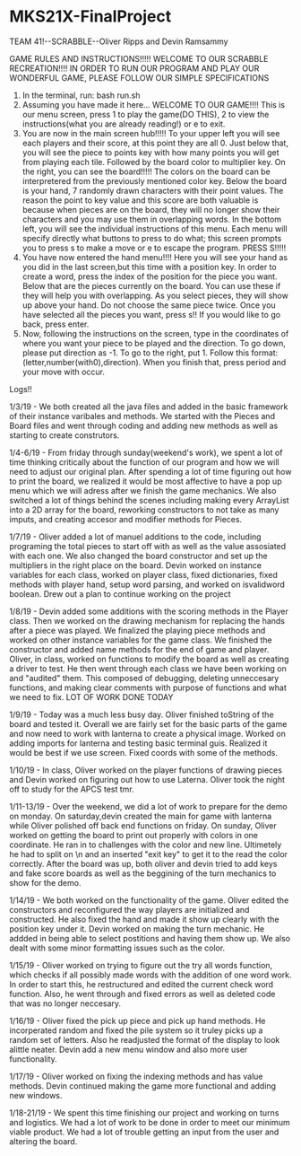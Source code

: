 # MKS21X-FinalProject

TEAM 41!--SCRABBLE--Oliver Ripps and Devin Ramsammy

GAME RULES AND INSTRUCTIONS!!!!!
WELCOME TO OUR SCRABBLE RECREATION!!!!
IN ORDER TO RUN OUR PROGRAM AND PLAY OUR WONDERFUL GAME, PLEASE FOLLOW OUR SIMPLE SPECIFICATIONS

1. In the terminal, run: bash run.sh
2. Assuming you have made it here...  WELCOME TO OUR GAME!!!!
   This is our menu screen, press 1 to play the game(DO THIS), 2 to view the instructions(what you are already reading!) or e to exit.
3. You are now in the main screen hub!!!!! 
   To your upper left you will see each players and their score, at this point they are all 0.
   Just below that, you will see the piece to points key with how many points you will get from playing each tile. Followed by    the board color to multiplier key.
   On the right, you can see the board!!!!!
   The colors on the board can be interpretered from the previously mentioned color key.
   Below the board is your hand, 7 randomly drawn characters with their point values. The reason the point to key value and      this score are both valuable is because when pieces are on the board, they will no longer show their characters and you may    use them in overlapping words.
   In the bottom left, you will see the individual instructions of this menu. Each menu will specify directly what buttons to    press to do what; this screen prompts you to press s to make a move or e to escape the program.
   PRESS S!!!!!
5. You have now entered the hand menu!!!!
   Here you will see your hand as you did in the last screen,but this time with a position key. In order to create a word,        press the index of the position for the piece you want. Below that are the pieces currently on the board. You can use these     if they will help you with overlapping. As you select pieces, they will show up above your hand. Do not choose the same       piece twice.
   Once you have selected all the pieces you want, press s!!
   If you would like to go back, press enter.
6. Now, following the instructions on the screen, type in the coordinates of where you want your piece to be played and the      direction. To go down, please put direction as -1. To go to the right, put 1. Follow this format:        (letter,number(with0),direction). When you finish that, press period and your move with occur.
   






Logs!!

1/3/19 - We both created all the java files and added in the basic framework of their instance varibales and methods. We started with the Pieces and Board files and went through coding and adding new methods as well as starting to create construtors.

1/4-6/19 - From friday through sunday(weekend's work), we spent a lot of time thinking critically about the function of our program and how we will need to adjust our original plan. After spending a lot of time figuring out how to print the board, we realized it would be most affective to have a pop up menu which we will adress after we finish the game mechanics. We also switched a lot of things behind the scenes including making every ArrayList into a 2D array for the board, reworking constructors to not take as many imputs, and creating accesor and modifier methods for Pieces.

1/7/19 - Oliver added a lot of manuel additions to the code, including programing the total pieces to start off with as well as the value assosiated with each one. We also changed the board constructor and set up the multipliers in the right place on the board. Devin worked on instance variables for each class, worked on player class, fixed dictionaries, fixed methods with player hand, setup word parsing, and worked on isvalidword boolean. Drew out a plan to continue working on the project

1/8/19 - Devin added some additions with the scoring methods in the Player class. Then we worked on the drawing mechanism for replacing the hands after a piece was played. We finalized the playing piece methods and worked on other instance variables for the game class. We finished the constructor and added name methods for the end of game and player. Oliver, in class, worked on functions to modify the board as well as creating a driver to test. He then went through each class we have been working on and "audited" them. This composed of debugging, deleting unneccesary functions, and making clear comments with purpose of functions and what we need to fix. LOT OF WORK DONE TODAY

1/9/19 - Today was a much less busy day. Oliver finished toString of the board and tested it. Overall we are fairly set for the basic parts of the game and now need to work with lanterna to create a physical image. Worked on adding imports for lanterna and testing basic terminal guis. Realized it would be best if we use screen. Fixed coords with some of the methods.

1/10/19 - In class, Oliver worked on the player functions of drawing pieces and Devin worked on figuring out how to use Laterna. Oliver took the night off to study for the APCS test tmr.

1/11-13/19 - Over the weekend, we did a lot of work to prepare for the demo on monday. On saturday,devin created the main for game with lanterna while Oliver polished off back end functions on friday. On sunday, Oliver worked on getting the board to print out properly with colors in one coordinate. He ran in to challenges with the color and new line. Ultimetely he had to split on \n and an inserted "exit key" to get it to the read the color correctly. After the board was up, both oliver and devin tried to add keys and fake score boards as well as the beggining of the turn mechanics to show for the demo.

1/14/19 - We both worked on the functionality of the game. Oliver edited the constructors and reconfigured the way players are initialized and constructed. He also fixed the hand and made it show up clearly with the position key under it. Devin worked on making the turn mechanic. He addded in being able to select postitions and having them show up. We also dealt with some minor formatting issues such as the color.

1/15/19 - Oliver worked on trying to figure out the try all words function, which checks if all possibly made words with the addition of one word work. In order to start this, he restructured and edited the current check word function. Also, he went through and fixed errors as well as deleted code that was no longer neccesary. 

1/16/19 - Oliver fixed the pick up piece and pick up hand methods. He incorperated random and fixed the pile system so it truley picks up a random set of letters. Also he readjusted the format of the display to look alittle neater. Devin add a new menu window and also more user functionality.

1/17/19 - Oliver worked on fixing the indexing methods and has value methods. Devin continued making the game more functional and adding new windows.

1/18-21/19 - We spent this time finishing our project and working on turns and logistics. We had a lot of work to be done in order to meet our minimum viable product. We had a lot of trouble getting an input from the user and altering the board. 
